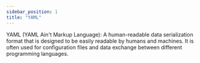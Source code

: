 ```yaml
---
sidebar_position: 1
title: "YAML"
---
```


YAML (YAML Ain't Markup Language): A human-readable data serialization format that is designed to be easily readable by humans and machines. It is often used for configuration files and data exchange between different programming languages.